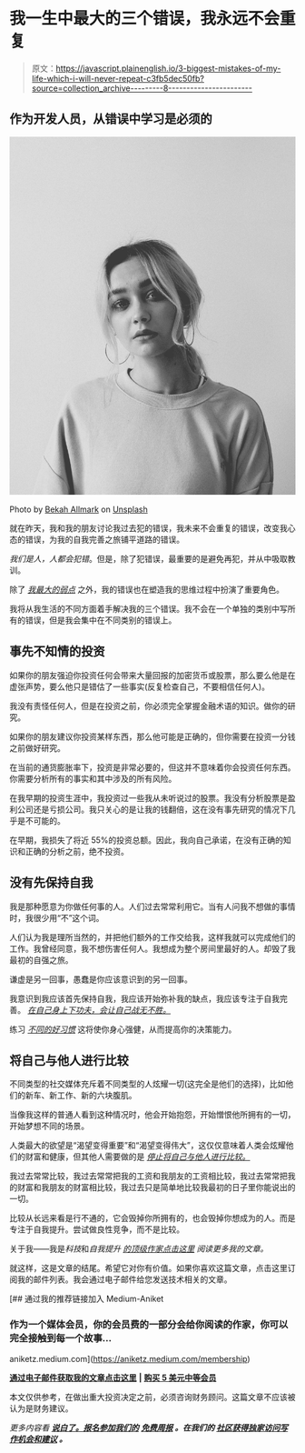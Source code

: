 # 我一生中最大的三个错误，我永远不会重复

> 原文：<https://javascript.plainenglish.io/3-biggest-mistakes-of-my-life-which-i-will-never-repeat-c3fb5dec50fb?source=collection_archive---------8----------------------->

## 作为开发人员，从错误中学习是必须的

![](img/2e10ecb6f2c2f2407f3c01cbcc4fe3fc.png)

Photo by [Bekah Allmark](https://unsplash.com/@bekahallmark?utm_source=medium&utm_medium=referral) on [Unsplash](https://unsplash.com?utm_source=medium&utm_medium=referral)

就在昨天，我和我的朋友讨论我过去犯的错误，我未来不会重复的错误，改变我心态的错误，为我的自我完善之旅铺平道路的错误。

*我们是人，人都会犯错*。但是，除了犯错误，最重要的是避免再犯，并从中吸取教训。

除了 [*我最大的弱点*](/i-managed-to-change-my-3-biggest-weaknesses-as-a-developer-629b51bbd3a0) 之外，我的错误也在塑造我的思维过程中扮演了重要角色。

我将从我生活的不同方面着手解决我的三个错误。我不会在一个单独的类别中写所有的错误，但是我会集中在不同类别的错误上。

## 事先不知情的投资

如果你的朋友强迫你投资任何会带来大量回报的加密货币或股票，那么要么他是在虚张声势，要么他只是错估了一些事实(反复检查自己，不要相信任何人)。

我没有责怪任何人，但是在投资之前，你必须完全掌握金融术语的知识。做你的研究。

如果你的朋友建议你投资某样东西，那么他可能是正确的，但你需要在投资一分钱之前做好研究。

在当前的通货膨胀率下，投资是非常必要的，但这并不意味着你会投资任何东西。你需要分析所有的事实和其中涉及的所有风险。

在我早期的投资生涯中，我投资过一些我从未听说过的股票。我没有分析股票是盈利公司还是亏损公司。我只关心的是让我的钱翻倍，这在没有事先研究的情况下几乎是不可能的。

在早期，我损失了将近 55%的投资总额。因此，我向自己承诺，在没有正确的知识和正确的分析之前，绝不投资。

## 没有先保持自我

我是那种愿意为你做任何事的人。人们过去常常利用它。当有人问我不想做的事情时，我很少用“不”这个词。

人们认为我是理所当然的，并把他们额外的工作交给我，这样我就可以完成他们的工作。我曾经同意，我不想伤害任何人。我想成为整个房间里最好的人。却毁了我最初的自强之旅。

谦虚是另一回事，愚蠢是你应该意识到的另一回事。

我意识到我应该首先保持自我，我应该开始弥补我的缺点，我应该专注于自我完善。 [*在自己身上下功夫，会让自己战无不胜。*](/3-things-that-will-make-you-invincible-in-your-workplace-f77cd0be451f)

练习 [*不同的好习惯*](/3-good-habits-for-15-minutes-a-day-could-change-you-as-a-programmer-8ea120da0c75) 这将使你身心强健，从而提高你的决策能力。

## 将自己与他人进行比较

不同类型的社交媒体充斥着不同类型的人炫耀一切(这完全是他们的选择)，比如他们的新车、新工作、新的六块腹肌。

当像我这样的普通人看到这种情况时，他会开始抱怨，开始憎恨他所拥有的一切，开始梦想不同的场景。

人类最大的欲望是“渴望变得重要”和“渴望变得伟大”，这仅仅意味着人类会炫耀他们的财富和健康，但其他人需要做的是 [*停止将自己与他人进行比较。*](/stop-comparing-yourself-to-other-programmers-bbc2d5e46840)

我过去常常比较，我过去常常把我的工资和我朋友的工资相比较，我过去常常把我的财富和我朋友的财富相比较，我过去只是简单地比较我最初的日子里你能说出的一切。

比较从长远来看是行不通的，它会毁掉你所拥有的，也会毁掉你想成为的人。而是专注于自我提升。尝试做良性竞争，而不是比较。

关于我——我是*科技*和*自我提升* [*的顶级作家点击这里*](https://aniketz.medium.com/) *阅读更多我的文章。*

就这样，这是文章的结尾。希望它对你有价值。如果你喜欢这篇文章，点击这里订阅我的邮件列表。我会通过电子邮件给您发送技术相关的文章。

[](https://aniketz.medium.com/membership) [## 通过我的推荐链接加入 Medium-Aniket

### 作为一个媒体会员，你的会员费的一部分会给你阅读的作家，你可以完全接触到每一个故事…

aniketz.medium.com](https://aniketz.medium.com/membership) 

[**通过电子邮件获取我的文章点击这里**](https://aniketz.medium.com/subscribe) **|** [**购买 5 美元中等会员**](https://aniketz.medium.com/membership)

本文仅供参考，在做出重大投资决定之前，必须咨询财务顾问。这篇文章不应该被认为是财务建议。

*更多内容看* [***说白了。报名参加我们的***](http://plainenglish.io/) **[***免费周报***](http://newsletter.plainenglish.io/) *。在我们的* [***社区获得独家访问写作机会和建议***](https://discord.gg/GtDtUAvyhW) *。***